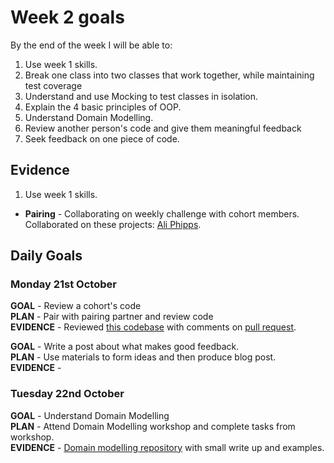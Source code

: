 # Week 2 goals

By the end of the week I will be able to:

1. Use week 1 skills.
2. Break one class into two classes that work together, while maintaining test coverage
3. Understand and use Mocking to test classes in isolation.
4. Explain the 4 basic principles of OOP.
5. Understand Domain Modelling.
6. Review another person's code and give them meaningful feedback
7. Seek feedback on one piece of code.

## Evidence

1. Use week 1 skills.

  * **Pairing** - Collaborating on weekly challenge with cohort members. Collaborated on these projects:
[Ali Phipps](https://github.com/ali-phipps/oystercard).

## Daily Goals

### Monday 21st October

**GOAL** - Review a cohort's code  
**PLAN** - Pair with pairing partner and review code  
**EVIDENCE** - Reviewed [this codebase](https://github.com/fahus/airport_challenge) with comments on [pull request](https://github.com/makersacademy/airport_challenge/pull/1590).

**GOAL** - Write a post about what makes good feedback.  
**PLAN** - Use materials to form ideas and then produce blog post.  
**EVIDENCE** -   

### Tuesday 22nd October

**GOAL** - Understand Domain Modelling  
**PLAN** - Attend Domain Modelling workshop and complete tasks from workshop.  
**EVIDENCE** - [Domain modelling repository](https://github.com/jonesandy/domain-modelling) with small write up and examples.